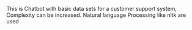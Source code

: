 This is Chatbot with basic data sets for a customer support system, Complexity can be increased. Natural language Processing like nltk are used
